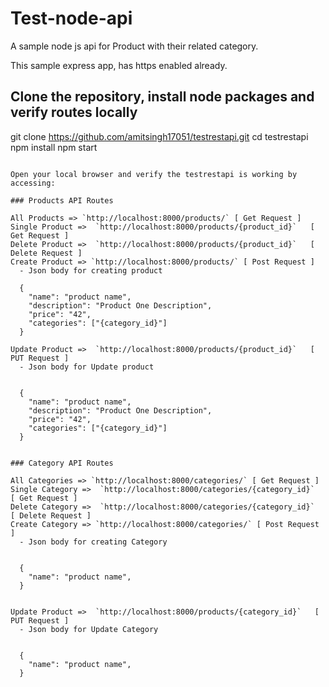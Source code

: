 # Test-node-api  
A sample node js api for Product with their related category.     


This sample express app, has https enabled already.    


## Clone the repository, install node packages  and verify routes locally

git clone https://github.com/amitsingh17051/testrestapi.git
cd testrestapi
npm install
npm start
```

Open your local browser and verify the testrestapi is working by accessing:   

### Products API Routes 
  
All Products => `http://localhost:8000/products/` [ Get Request ]
Single Product =>  `http://localhost:8000/products/{product_id}`   [ Get Request ]
Delete Product =>  `http://localhost:8000/products/{product_id}`   [ Delete Request ]
Create Product => `http://localhost:8000/products/` [ Post Request ]
  - Json body for creating product

  {
    "name": "product name",
    "description": "Product One Description",
    "price": "42",
    "categories": ["{category_id}"]
  }

Update Product =>  `http://localhost:8000/products/{product_id}`   [ PUT Request ]
  - Json body for Update product
  

  {
    "name": "product name",
    "description": "Product One Description",
    "price": "42",
    "categories": ["{category_id}"]
  }


### Category API Routes 
  
All Categories => `http://localhost:8000/categories/` [ Get Request ]
Single Category =>  `http://localhost:8000/categories/{category_id}`   [ Get Request ]
Delete Category =>  `http://localhost:8000/categories/{category_id}`   [ Delete Request ]
Create Category => `http://localhost:8000/categories/` [ Post Request ]
  - Json body for creating Category
  

  {
    "name": "product name",
  }

  
Update Product =>  `http://localhost:8000/products/{category_id}`   [ PUT Request ]
  - Json body for Update Category
  

  {
    "name": "product name",
  }

  


